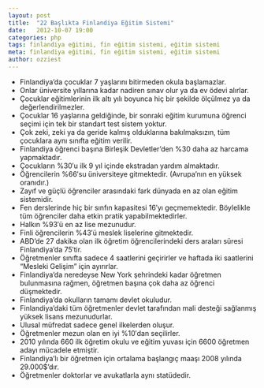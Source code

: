 ```yaml
---
layout: post
title:  "22 Başlıkta Finlandiya Eğitim Sistemi"
date:   2012-10-07 19:00
categories: php
tags: finlandiya eğitimi, fin eğitim sistemi, eğitim sistemi
meta: finlandiya eğitimi, fin eğitim sistemi, eğitim sistemi
author: ozziest
---
```


- Finlandiya’da çocuklar 7 yaşlarını bitirmeden okula başlamazlar.
- Onlar üniversite yıllarına kadar nadiren sınav olur ya da ev ödevi alırlar.
- Çocuklar eğitimlerinin ilk altı yılı boyunca hiç bir şekilde ölçülmez ya da değerlendirilmezler.
- Çocuklar 16 yaşlarına geldiğinde, bir sonraki eğitim kurumuna öğrenci seçimi için tek bir standart test sistem yoktur.
- Çok zeki, zeki ya da geride kalmış olduklarına bakılmaksızın, tüm çocuklara aynı sınıfta eğitim verilir.
- Finlandiya öğrenci başına Birleşik Devletler’den %30 daha az harcama yapmaktadır.
- Çocukların %30′u ilk 9 yıl içinde ekstradan yardım almaktadır.
- Öğrencilerin %66′su üniversiteye gitmektedir. (Avrupa’nın en yüksek oranıdır.)
- Zayıf ve güçlü öğrenciler arasındaki fark dünyada en az olan eğitim sistemidir.
- Fen derslerinde hiç bir sınfın kapasitesi 16′yı geçmemektedir. Böylelikle tüm öğrenciler daha etkin pratik yapabilmektedirler.
- Halkın %93′ü en az lise mezunudur.
- Finli öğrencilerin %43′ü meslek liselerine gitmektedir.
- ABD’de 27 dakika olan ilk öğretim öğrencilerindeki ders araları süresi Finlandiya’da 75′tir.
- Öğretmenler sınıfta sadece 4 saatlerini geçirirler ve haftada iki saatlerini “Mesleki Gelişim” için ayırırlar.
- Finlandiya’da neredeyse New York şehrindeki kadar öğretmen bulunmasına rağmen, öğretmen başına çok daha az öğrenci düşmektedir.
- Finlandiya’da okulların tamamı devlet okuludur.
- Finlandiya’daki tüm öğretmenler devlet tarafından mali desteği sağlanmış yüksek lisans mezunudurlar.
- Ulusal müfredat sadece genel ilkelerden oluşur.
- Öğretmenler mezun olan en iyi %10′dan seçilirler.
- 2010 yılında 660 ilk öğretim okulu ve eğitim yuvası için 6600 öğretmen adayı mücadele etmiştir.
- Finlandiya’lı bir öğretmen için ortalama başlangıç maaşı 2008 yılında 29.000$’dır.
- Öğretmenler doktorlar ve avukatlarla aynı statüdedir.